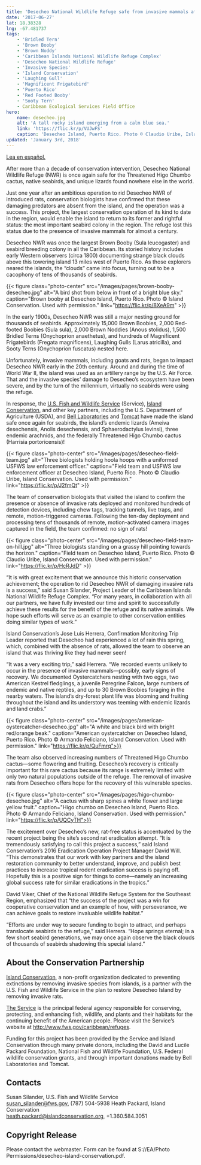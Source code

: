 ```yaml
---
title: 'Desecheo National Wildlife Refuge safe from invasive mammals after nearly 100 years'
date: '2017-06-27'
lat: 18.38328
lng: -67.481737
tags:
    - 'Bridled Tern'
    - 'Brown Booby'
    - 'Brown Noddy'
    - 'Caribbean Islands National Wildlife Refuge Complex'
    - 'Desecheo National Wildlife Refuge'
    - 'Invasive Species'
    - 'Island Conservation'
    - 'Laughing Gull'
    - 'Magnificent Frigatebird'
    - 'Puerto Rico'
    - 'Red Footed Booby'
    - 'Sooty Tern'
    - Caribbean Ecological Services Field Office
hero:
    name: desecheo.jpg
    alt: 'A tall rocky island emerging from a calm blue sea.'
    link: 'https://flic.kr/p/VUJwFS'
    caption: 'Desecheo Island, Puerto Rico. Photo © Claudio Uribe, Island Conservation. Used with permission: S://EA/Photo Permissions/desecheo-island-conservation.pdf.'
updated: 'January 3rd, 2018'
---
```


[Lea en español.](https://www.fws.gov/news/ShowNews.cfm?ref=desecheo-national-wildlife-refuge-safe-from-invasive-mammals-after-nearly-&_ID=36064&Lang=ESP)

After more than a decade of conservation intervention, Desecheo National Wildlife Refuge (NWR) is once again safe for the Threatened Higo Chumbo cactus, native seabirds, and unique lizards found nowhere else in the world.

Just one year after an ambitious operation to rid Desecheo NWR of introduced rats, conservation biologists have confirmed that these damaging predators are absent from the island, and the operation was a success. This project, the largest conservation operation of its kind to date in the region, would enable the island to return to its former and rightful status: the most important seabird colony in the region. The refuge lost this status due to the presence of invasive mammals for almost a century.

Desecheo NWR was once the largest Brown Booby (Sula leucogaster) and seabird breeding colony in all the Caribbean. Its storied history includes early Western observers (circa 1800) documenting strange black clouds above this towering island 13 miles west of Puerto Rico. As those explorers neared the islands, the “clouds” came into focus, turning out to be a cacophony of tens of thousands of seabirds.

{{< figure class="photo-center" src="/images/pages/brown-booby-desecheo.jpg" alt="A bird shot from below in front of a bright blue sky." caption="Brown booby at Desecheo Island, Puerto Rico. Photo © Island Conservation. Used with permission." link="https://flic.kr/p/8XeA9m" >}}

In the early 1900s, Desecheo NWR was still a major nesting ground for thousands of seabirds. Approximately 15,000 Brown Boobies, 2,000 Red-footed Boobies (Sula sula), 2,000 Brown Noddies (Anous stolidus), 1,500 Bridled Terns (Onychoprion anaethetus), and hundreds of Magnificent Frigatebirds (Fregata magnificens), Laughing Gulls (Larus atricilla), and Sooty Terns (Onychoprion fuscatus) nested here. 

Unfortunately, invasive mammals, including goats and rats, began to impact Desecheo NWR early in the 20th century. Around and during the time of World War II, the island was used as an artillery range by the U.S. Air Force. That and the invasive species’ damage to Desecheo’s ecosystem have been severe, and by the turn of the millennium, virtually no seabirds were using the refuge.

In response, the [U.S. Fish and Wildlife Service](https://www.fws.gov/) (Service), [Island Conservation](https://www.islandconservation.org/), and other key partners, including the U.S. Department of Agriculture (USDA), and [Bell Laboratories](http://www.belllabs.com/) and [Tomcat](https://www.tomcatbrand.com/smg/gosite/Tomcat/home) have made the island safe once again for seabirds, the island’s endemic lizards (Ameiva desechensis, Anolis desechensis, and Sphaerodactylus levinsi), three endemic arachnids, and the federally Threatened Higo Chumbo cactus (Harrisia portoricensis)! 

{{< figure class="photo-center" src="/images/pages/desecheo-field-team.jpg" alt="Three biologists holding hoola hoops with a uniformed USFWS law enforcement officer." caption="Field team and USFWS law enforcement officer at Desecheo Island, Puerto Rico. Photo © Claudio Uribe, Island Conservation. Used with permission." link="https://flic.kr/p/J2fmQt" >}}

The team of conservation biologists that visited the island to confirm the presence or absence of invasive rats deployed and monitored hundreds of detection devices, including chew tags, tracking tunnels, live traps, and remote, motion-triggered cameras. Following the ten-day deployment and processing tens of thousands of remote, motion-activated camera images captured in the field, the team confirmed: no sign of rats! 

{{< figure class="photo-center" src="/images/pages/desecheo-field-team-on-hill.jpg" alt="Three biologists standing on a grassy hill pointing towards the horizon." caption="Field team on Desecheo Island, Puerto Rico. Photo © Claudio Uribe, Island Conservation. Used with permission." link="https://flic.kr/p/HcRJdD" >}}

“It is with great excitement that we announce this historic conservation achievement; the operation to rid Desecheo NWR of damaging invasive rats is a success,” said Susan Silander, Project Leader of the Caribbean Islands National Wildlife Refuge Complex.  “For many years, in collaboration with all our partners, we have fully invested our time and spirit to successfully achieve these results for the benefit of the refuge and its native animals. We hope such efforts will serve as an example to other conservation entities doing similar types of work.”

Island Conservation’s Jose Luis Herrera, Confirmation Monitoring Trip Leader reported that Desecheo had experienced a lot of rain this spring, which, combined with the absence of rats, allowed the team to observe an island that was thriving like they had  never seen! 

“It was a very exciting trip,” said Herrera. “We recorded events unlikely to occur in the presence of invasive mammals—possibly, early signs of recovery. We documented Oystercatchers nesting with two eggs, two American Kestrel fledglings, a juvenile Peregrine Falcon, large numbers of endemic and native reptiles, and up to 30 Brown Boobies foraging in the nearby waters. The island’s dry-forest plant life was blooming and fruiting throughout the island and its understory was teeming with endemic lizards and land crabs.”

{{< figure class="photo-center" src="/images/pages/american-oystercatcher-desecheo.jpg" alt="A white and black bird with bright red/orange beak." caption="American oystercatcher on Desecheo Island, Puerto Rico. Photo © Armando Feliciano, Island Conservation. Used with permission." link="https://flic.kr/p/QuFmrq">}}

The team also observed increasing numbers of Threatened Higo Chumbo cactus—some flowering and fruiting. Desecheo’s recovery is critically important for this rare cactus because its range is extremely limited with only two natural populations outside of the refuge. The removal of invasive rats from Desecheo offers hope for the recovery of this vulnerable species.

{{< figure class="photo-center" src="/images/pages/higo-chumbo-desecheo.jpg" alt="A cactus with sharp spines a white flower and large yellow fruit." caption="Higo chumbo on Desecheo Island, Puerto Rico. Photo © Armando Feliciano, Island Conservation. Used with permission." link="https://flic.kr/p/UQCyTH">}}

The excitement over Desecheo’s new, rat-free status is accentuated by the recent project being the site’s second rat eradication attempt. “It is tremendously satisfying to call this project a success,” said Island Conservation’s 2016 Eradication Operation Project Manager David Will. “This demonstrates that our work with key partners and the island restoration community to better understand, improve, and publish best practices to increase tropical rodent eradication success is paying off. Hopefully this is a positive sign for things to come—namely an increasing global success rate for similar eradications in the tropics.”

David Viker, Chief of the National Wildlife Refuge System for the Southeast Region, emphasized that “the success of the project was a win for cooperative conservation and an example of how, with perseverance, we can achieve goals to restore invaluable wildlife habitat.”

“Efforts are under way to secure funding to begin to attract, and perhaps translocate seabirds to the refuge,” said Herrera. “Hope springs eternal; in a few short seabird generations, we may once again observe the black clouds of thousands of seabirds shadowing this special island.”

## About the Conservation Partnership

[Island Conservation](https://www.islandconservation.org/), a non-profit organization dedicated to preventing extinctions by removing invasive species from islands, is a partner with the U.S. Fish and Wildlife Service in the plan to restore Desecheo Island by removing invasive rats. 

[The Service](https://www.fws.gov) is the principal federal agency responsible for conserving, protecting, and enhancing fish, wildlife, and plants and their habitats for the continuing benefit of the American people. Please visit the Service’s website at http://www.fws.gov/caribbean/refuges.

Funding for this project has been provided by the Service and Island Conservation through many private donors, including the David and Lucile Packard Foundation, National Fish and Wildlife Foundation, U.S. Federal wildlife conservation grants, and through important donations made by Bell Laboratories and Tomcat.

## Contacts

Susan Silander, U.S. Fish and Wildlife Service  
[susan_silander@fws.gov](mailto:susan_silander@fws.gov), (787) 504-5938
Heath Packard, Island Conservation  
[heath.packard@islandconservation.org](mailto:heath.packard@islandconservation.org), +1.360.584.3051

## Copyright Release

Please contact the webmaster. Form can be found at S://EA/Photo Permissions/desecheo-island-conservation.pdf.

